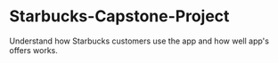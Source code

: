 # Starbucks-Capstone-Project
Understand how Starbucks customers use the app and how well app's offers works.
